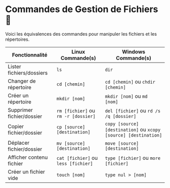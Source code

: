 # Commandes de Gestion de Fichiers 📁

Voici les équivalences des commandes pour manipuler les fichiers et les répertoires.

| Fonctionnalité             | Linux Commande(s)         | Windows Commande(s)     |
|----------------------------|---------------------------|-------------------------|
| Lister fichiers/dossiers   | `ls`                      | `dir`                   |
| Changer de répertoire      | `cd [chemin]`             | `cd [chemin]` ou `chdir [chemin]` |
| Créer un répertoire        | `mkdir [nom]`             | `mkdir [nom]` ou `md [nom]` |
| Supprimer fichier/dossier  | `rm [fichier]` ou `rm -r [dossier]` | `del [fichier]` ou `rd /s /q [dossier]` |
| Copier fichier/dossier     | `cp [source] [destination]` | `copy [source] [destination]` ou `xcopy [source] [destination]` |
| Déplacer fichier/dossier   | `mv [source] [destination]` | `move [source] [destination]` |
| Afficher contenu fichier   | `cat [fichier]` ou `less [fichier]` | `type [fichier]` ou `more [fichier]` |
| Créer un fichier vide      | `touch [nom]`             | `type nul > [nom]`      | 